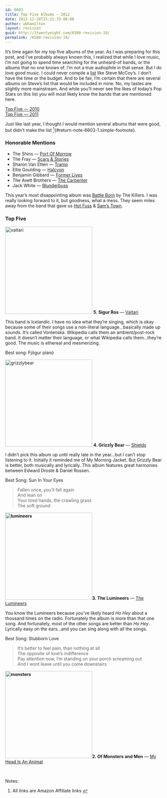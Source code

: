 ```yaml
---
id: 6603
title: Top Five Albums — 2012
date: 2012-12-28T15:21:33-08:00
author: wbhamilton
layout: revision
guid: http://1twentyeight.com/6580-revision-19/
permalink: /6580-revision-19/
---
```

It&#8217;s time again for my top five albums of the year. As I was preparing for this post, and I&#8217;ve probably always known this, I realized that while I love music, I&#8217;m not going to spend time searching for the unheard-of bands, or the albums that no one knows of. I&#8217;m not a true audiophile in that sense. But I do love good music. I could never compile a [list](http://www.stevekmccoy.com/reformissionary/2012/12/best-albums-of-2012.html) like Steve McCoy&#8217;s. I don&#8217;t have the time or the budget. And to be fair, I&#8217;m certain that there are several albums on Steve&#8217;s list that would be included in mine. No, my tastes are slightly more mainstream. And while you&#8217;ll never see the likes of today&#8217;s Pop Stars on this list you will most likely know the bands that are mentioned here.

[Top Five — 2010](http://1twentyeight.com/top-five-albums%E2%80%942010/)  
[Top Five — 2011](http://1twentyeight.com/top-five-albums-2011/)

Just like last year, I thought I would mention several albums that were good, but didn&#8217;t make the list [<sup>1</sup>](#note-6603-1 "All links are Amazon Affiliate links"){#return-note-6603-1.simple-footnote}.

### Honorable Mentions

  * The Shins — [Port Of Morrow](http://www.amazon.com/gp/product/B007J29OU4/ref=as_li_ss_tl?ie=UTF8&tag=1twentyeight-20&linkCode=as2&camp=1789&creative=390957&creativeASIN=B007J29OU4)
  * The Fray — [Scars & Stories](http://www.amazon.com/gp/product/B0071FBARY/ref=as_li_ss_tl?ie=UTF8&tag=1twentyeight-20&linkCode=as2&camp=1789&creative=390957&creativeASIN=B0071FBARY)
  * Sharon Van Etten — [Tramp](http://www.amazon.com/gp/product/B0070R8WY2/ref=as_li_ss_tl?ie=UTF8&tag=1twentyeight-20&linkCode=as2&camp=1789&creative=390957&creativeASIN=B0070R8WY2)
  * Ellie Goulding — [Halcyon](http://www.amazon.com/gp/product/B009IQ0TGM/ref=as_li_ss_tl?ie=UTF8&tag=1twentyeight-20&linkCode=as2&camp=1789&creative=390957&creativeASIN=B009IQ0TGM)
  * Benjamin Gibbard — [Former Lives](http://www.amazon.com/gp/product/B009FRI13M/ref=as_li_ss_tl?ie=UTF8&tag=1twentyeight-20&linkCode=as2&camp=1789&creative=390957&creativeASIN=B009FRI13M)
  * The Avett Brothers — [The Carpenter](http://www.amazon.com/gp/product/B00932IBN4/ref=as_li_ss_tl?ie=UTF8&tag=1twentyeight-20&linkCode=as2&camp=1789&creative=390957&creativeASIN=B00932IBN4)
  * Jack White — [Blunderbuss](http://www.amazon.com/gp/product/B007U8UBGI/ref=as_li_ss_tl?ie=UTF8&tag=1twentyeight-20&linkCode=as2&camp=1789&creative=390957&creativeASIN=B007U8UBGI)

This year&#8217;s most disappointing album was [Battle Born](http://www.amazon.com/gp/product/B00973DDN2/ref=as_li_ss_tl?ie=UTF8&tag=1twentyeight-20&linkCode=as2&camp=1789&creative=390957&creativeASIN=B00973DDN2) by The Killers. I was really looking forward to it, but goodness, what a mess. They seem miles away from the band that gave us [Hot Fuss](http://www.amazon.com/gp/product/B000W1586S/ref=as_li_ss_tl?ie=UTF8&tag=1twentyeight-20&linkCode=as2&camp=1789&creative=390957&creativeASIN=B000W1586S) & [Sam&#8217;s Town](http://www.amazon.com/gp/product/B000VZYXPC/ref=as_li_ss_tl?ie=UTF8&tag=1twentyeight-20&linkCode=as2&camp=1789&creative=390957&creativeASIN=B000VZYXPC).

### Top Five

<img class="size-full wp-image-6588 alignright" alt="valtari" src="http://1twentyeight.com/wp-content/uploads/2012/12/valtari.jpeg" width="280" height="280" srcset="http://1twentyeight.com/wp-content/uploads/2012/12/valtari.jpeg 280w, http://1twentyeight.com/wp-content/uploads/2012/12/valtari-150x150.jpeg 150w" sizes="(max-width: 280px) 100vw, 280px" /> **5. Sigur Ros** — [Valtari](http://www.amazon.com/gp/product/B0084P9202/ref=as_li_ss_tl?ie=UTF8&tag=1twentyeight-20&linkCode=as2&camp=1789&creative=390957&creativeASIN=B0084P9202)

This band is Icelandic. I have no idea what they&#8217;re singing, which is okay because some of their songs use a non-literal language&#8230;basically made up sounds. It&#8217;s called Vonlenska. Wikipedia calls them an ambient/post-rock band. It doesn&#8217;t matter their language, or what Wikipedia calls them&#8230;they&#8217;re good. The music is ethereal and mesmerizing.

Best song: Fjögur píanó

<img class="alignright size-full wp-image-6592" alt="grizzlybear" src="http://1twentyeight.com/wp-content/uploads/2012/12/grizzlybear.jpeg" width="280" height="280" srcset="http://1twentyeight.com/wp-content/uploads/2012/12/grizzlybear.jpeg 280w, http://1twentyeight.com/wp-content/uploads/2012/12/grizzlybear-150x150.jpeg 150w" sizes="(max-width: 280px) 100vw, 280px" /> **4. Grizzly Bear** — [Shields](http://www.amazon.com/gp/product/B0098WWEH8/ref=as_li_ss_tl?ie=UTF8&tag=1twentyeight-20&linkCode=as2&camp=1789&creative=390957&creativeASIN=B0098WWEH8)

I didn&#8217;t pick this album up until really late in the year&#8230;but I can&#8217;t stop listening to it. Initially it reminded me of My Morning Jacket. But Grizzly Bear is better, both musically and lyrically. This album features great harmonies between Edward Droste & Daniel Rossen.[  
](http://en.wikipedia.org/wiki/Edward_Droste "Edward Droste") 

Best Song: Sun In Your Eyes

> Fallen once, you&#8217;ll fall again  
> And lean on  
> Your tired hands, the crawling grass  
> The soft ground

**<img class="alignright size-full wp-image-6597" alt="lumineers" src="http://1twentyeight.com/wp-content/uploads/2012/12/lumineers.jpeg" width="280" height="280" srcset="http://1twentyeight.com/wp-content/uploads/2012/12/lumineers.jpeg 280w, http://1twentyeight.com/wp-content/uploads/2012/12/lumineers-150x150.jpeg 150w" sizes="(max-width: 280px) 100vw, 280px" />3. The Lumineers** — [The Lumineers](http://www.amazon.com/gp/product/B007M45PMU/ref=as_li_ss_tl?ie=UTF8&tag=1twentyeight-20&linkCode=as2&camp=1789&creative=390957&creativeASIN=B007M45PMU)

You know the Lumineers because you&#8217;ve likely heard _Ho Hey_ about a thousand times on the radio. Fortunately the album is more than that one song. And fortunately, most of the other songs are better than _Ho Hey_. Lyrically easy on the ears&#8230;and you can sing along with all the songs.

Best Song: Stubborn Love

> It&#8217;s better to feel pain, than nothing at all  
> The opposite of love&#8217;s indifference  
> Pay attention now, I&#8217;m standing on your porch screaming out  
> And I wont leave until you come downstairs

**<img class="alignright size-full wp-image-6600" alt="monsters" src="http://1twentyeight.com/wp-content/uploads/2012/12/monsters.jpeg" width="280" height="280" srcset="http://1twentyeight.com/wp-content/uploads/2012/12/monsters.jpeg 280w, http://1twentyeight.com/wp-content/uploads/2012/12/monsters-150x150.jpeg 150w" sizes="(max-width: 280px) 100vw, 280px" />2. Of Monsters and Men** — [My Head Is An Animal](http://www.amazon.com/gp/product/B007MU85D0/ref=as_li_ss_tl?ie=UTF8&tag=1twentyeight-20&linkCode=as2&camp=1789&creative=390957&creativeASIN=B007MU85D0)

&nbsp;

<div class="simple-footnotes">
  <p class="notes">
    Notes:
  </p>
  
  <ol>
    <li id="note-6603-1">
      All links are Amazon Affiliate links <a href="#return-note-6603-1">&#8617;</a>
    </li>
  </ol>
</div>